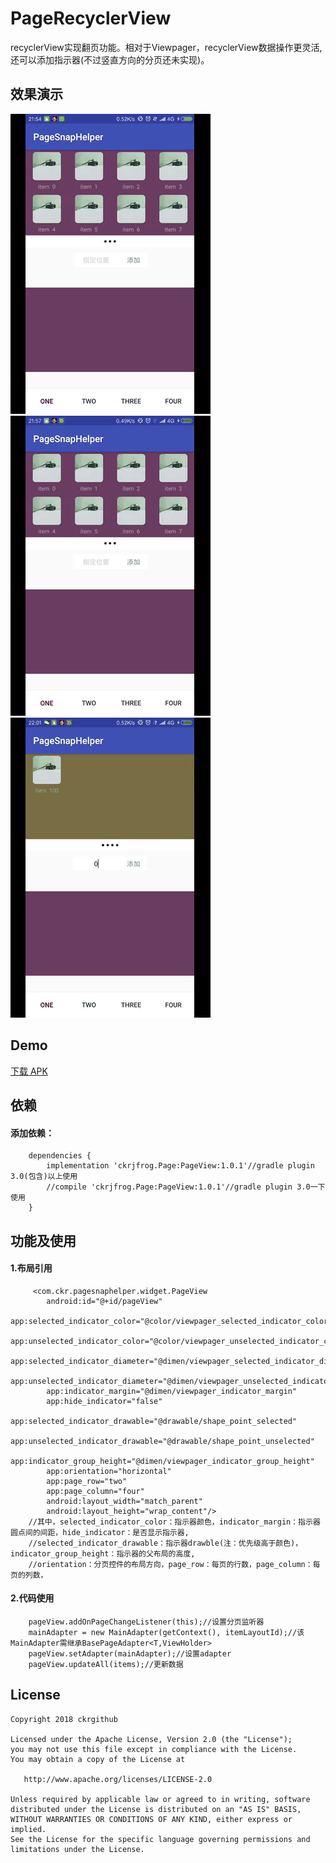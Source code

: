 # PageRecyclerView
recyclerView实现翻页功能。相对于Viewpager，recyclerView数据操作更灵活,还可以添加指示器(不过竖直方向的分页还未实现)。

## 效果演示
![](screenRecorder/Screenshot_1.gif)  ![](screenRecorder/Screenshot_2.gif)  ![](screenRecorder/Screenshot_3.gif)

## Demo
[下载 APK](apk/app-debug.apk)

## 依赖
#### 添加依赖：
```
	dependencies {
		implementation 'ckrjfrog.Page:PageView:1.0.1'//gradle plugin 3.0(包含)以上使用
		//compile 'ckrjfrog.Page:PageView:1.0.1'//gradle plugin 3.0一下使用
	}
```

## 功能及使用
#### 1.布局引用
```
     <com.ckr.pagesnaphelper.widget.PageView
        android:id="@+id/pageView"
        app:selected_indicator_color="@color/viewpager_selected_indicator_color"
        app:unselected_indicator_color="@color/viewpager_unselected_indicator_color"
        app:selected_indicator_diameter="@dimen/viewpager_selected_indicator_diameter"
        app:unselected_indicator_diameter="@dimen/viewpager_unselected_indicator_diameter"
        app:indicator_margin="@dimen/viewpager_indicator_margin"
        app:hide_indicator="false"
        app:selected_indicator_drawable="@drawable/shape_point_selected"
        app:unselected_indicator_drawable="@drawable/shape_point_unselected"
        app:indicator_group_height="@dimen/viewpager_indicator_group_height"
        app:orientation="horizontal"
        app:page_row="two"
        app:page_column="four"
        android:layout_width="match_parent"
        android:layout_height="wrap_content"/>
    //其中，selected_indicator_color：指示器颜色，indicator_margin：指示器圆点间的间距，hide_indicator：是否显示指示器,
    //selected_indicator_drawable：指示器drawble(注：优先级高于颜色)，indicator_group_height：指示器的父布局的高度,
    //orientation：分页控件的布局方向，page_row：每页的行数，page_column：每页的列数，
```
#### 2.代码使用
```
    pageView.addOnPageChangeListener(this);//设置分页监听器
    mainAdapter = new MainAdapter(getContext(), itemLayoutId);//该MainAdapter需继承BasePageAdapter<T,ViewHolder>
    pageView.setAdapter(mainAdapter);//设置adapter
    pageView.updateAll(items);//更新数据
```


License
-------

    Copyright 2018 ckrgithub

    Licensed under the Apache License, Version 2.0 (the "License");
    you may not use this file except in compliance with the License.
    You may obtain a copy of the License at

       http://www.apache.org/licenses/LICENSE-2.0

    Unless required by applicable law or agreed to in writing, software
    distributed under the License is distributed on an "AS IS" BASIS,
    WITHOUT WARRANTIES OR CONDITIONS OF ANY KIND, either express or implied.
    See the License for the specific language governing permissions and
    limitations under the License.
